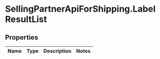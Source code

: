 # SellingPartnerApiForShipping.LabelResultList

## Properties
Name | Type | Description | Notes
------------ | ------------- | ------------- | -------------


